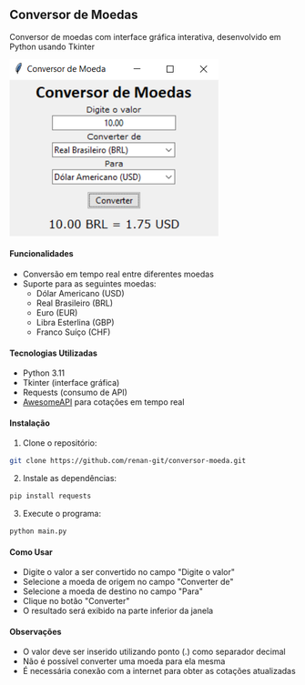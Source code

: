 ## Conversor de Moedas

Conversor de moedas com interface gráfica interativa, desenvolvido em Python usando Tkinter

![site](images_readme/conversor.PNG)

#### Funcionalidades

- Conversão em tempo real entre diferentes moedas
- Suporte para as seguintes moedas:
  - Dólar Americano (USD)
  - Real Brasileiro (BRL)
  - Euro (EUR)
  - Libra Esterlina (GBP)
  - Franco Suíço (CHF)

#### Tecnologias Utilizadas

- Python 3.11
- Tkinter (interface gráfica)
- Requests (consumo de API)
- [AwesomeAPI](https://docs.awesomeapi.com.br/) para cotações em tempo real

#### Instalação

1. Clone o repositório:
```bash
git clone https://github.com/renan-git/conversor-moeda.git
```

2. Instale as dependências:
```bash
pip install requests
```
3. Execute o programa:
```bash
python main.py
```
#### Como Usar
- Digite o valor a ser convertido no campo "Digite o valor"
- Selecione a moeda de origem no campo "Converter de"
- Selecione a moeda de destino no campo "Para"
- Clique no botão "Converter"
- O resultado será exibido na parte inferior da janela

#### Observações
- O valor deve ser inserido utilizando ponto (.) como separador decimal
- Não é possível converter uma moeda para ela mesma
- É necessária conexão com a internet para obter as cotações atualizadas